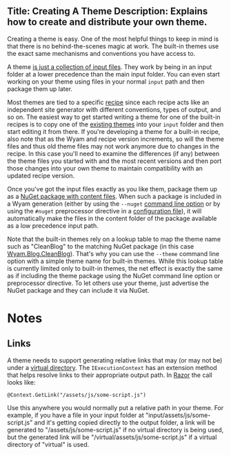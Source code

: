 Title: Creating A Theme
Description: Explains how to create and distribute your own theme.
---
Creating a theme is easy. One of the most helpful things to keep in mind is that there is no behind-the-scenes magic at work. The built-in themes use the exact same mechanisms and conventions you have access to.

A theme [is just a collection of input files](/docs/concepts/themes). They work by being in an input folder at a lower precedence than the main input folder. You can even start working on your theme using files in your normal `input` path and then package them up later.

Most themes are tied to a specific [recipe](/recipes) since each recipe acts like an independent site generator with different conventions, types of output, and so on. The easiest way to get started writing a theme for one of the built-in recipes is to copy one of the [existing themes](https://github.com/Wyamio/Wyam/tree/develop/themes) into your `input` folder and then start editing it from there. If you're developing a theme for a built-in recipe, also note that as the Wyam and recipe version increments, so will the theme files and thus old theme files may not work anymore due to changes in the recipe. In this case you'll need to examine the differences (if any) between the theme files you started with and the most recent versions and then port those changes into your own theme to maintain compatibility with an updated recipe version.

Once you've got the input files exactly as you like them, package them up as a [NuGet package with content files](http://blog.nuget.org/20160126/nuget-contentFiles-demystified.html). When such a package is included in a Wyam generation (either by using the `--nuget` [command line option](/docs/usage/command-line) or by using the `#nuget` preprocessor directive in a [configuration file](/docs/usage/configuration)), it will automatically make the files in the content folder of the package available as a low precedence input path.

Note that the built-in themes rely on a lookup table to map the theme name such as "CleanBlog" to the matching NuGet package (in this case [Wyam.Blog.CleanBlog](https://www.nuget.org/packages/Wyam.Blog.CleanBlog/)). That's why you can use the `--theme` command line option with a simple theme name for built-in themes. While this lookup table is currently limited only to built-in themes, the net effect is exactly the same as if including the theme package using the NuGet command line option or preprocessor directive. To let others use your theme, just advertise the NuGet package and they can include it via NuGet.

# Notes

## Links

A theme needs to support generating relative links that may (or may not be) under a [virtual directory](/docs/deployment/serving-from-a-subdirectory). The `IExecutionContext` has an extension method that helps resolve links to their appropriate output path. In [Razor](/modules/razor) the call looks like:

```
@Context.GetLink("/assets/js/some-script.js")
```

Use this anywhere you would normally put a relative path in your theme. For example, if you have a file in your input folder at "input/assets/js/some-script.js" and it's getting copied directly to the output folder, a link will be generated to "/assets/js/some-script.js" if no virtual directory is being used, but the generated link will be "/virtual/assets/js/some-script.js" if a virtual directory of "virtual" is used.